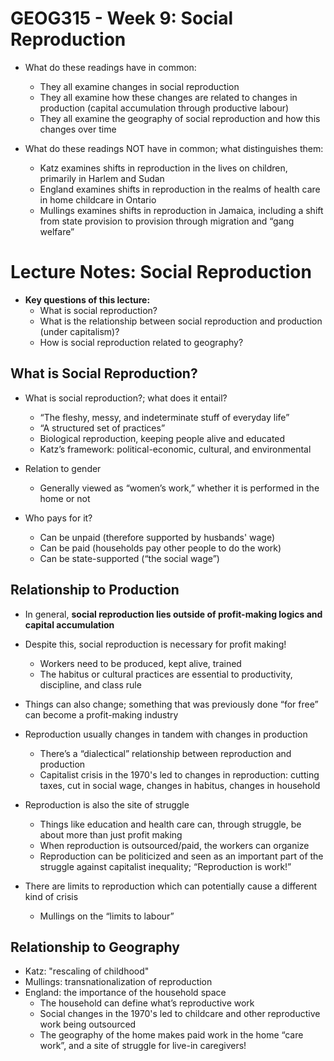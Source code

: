 # GEOG315 - Week 9: Social Reproduction
- What do these readings have in common:
    - They all examine changes in social reproduction
    - They all examine how these changes are related to changes in production (capital accumulation through productive labour)
    - They all examine the geography of social reproduction and how this changes over time

- What do these readings NOT have in common; what distinguishes them:
    - Katz examines shifts in reproduction in the lives on children, primarily in Harlem and Sudan
    - England examines shifts in reproduction in the realms of health care in home childcare in Ontario
    - Mullings examines shifts in reproduction in Jamaica, including a shift from state provision to provision through migration and “gang welfare”

# Lecture Notes: Social Reproduction
- **Key questions of this lecture:**
    - What is social reproduction?
    - What is the relationship between social reproduction and production (under capitalism)?
    - How is social reproduction related to geography?

## What is Social Reproduction?
- What is social reproduction?; what does it entail?
    - “The fleshy, messy, and indeterminate stuff of everyday life”
    - “A structured set of practices”
    - Biological reproduction, keeping people alive and educated
    - Katz’s framework: political-economic, cultural, and environmental

- Relation to gender
    - Generally viewed as “women’s work,” whether it is performed in the home or not

- Who pays for it?
    - Can be unpaid (therefore supported by husbands' wage)
    - Can be paid (households pay other people to do the work)
    - Can be state-supported (“the social wage”)

## Relationship to Production
- In general, **social reproduction lies outside of profit-making logics and capital accumulation**
- Despite this, social reproduction is necessary for profit making!
    - Workers need to be produced, kept alive, trained
    - The habitus or cultural practices are essential to productivity, discipline, and class rule

- Things can also change; something that was previously done “for free” can become a profit-making industry
- Reproduction usually changes in tandem with changes in production
    - There’s a “dialectical” relationship between reproduction and production
    - Capitalist crisis in the 1970's led to changes in reproduction: cutting taxes, cut in social wage, changes in habitus, changes in household

- Reproduction is also the site of struggle
    - Things like education and health care can, through struggle, be about more than just profit making
    - When reproduction is outsourced/paid, the workers can organize
    - Reproduction can be politicized and seen as an important part of the struggle against capitalist inequality; “Reproduction is work!”

- There are limits to reproduction which can potentially cause a different kind of crisis
    - Mullings on the “limits to labour”

## Relationship to Geography
- Katz: "rescaling of childhood"
- Mullings: transnationalization of reproduction
- England: the importance of the household space
    - The household can define what’s reproductive work
    - Social changes in the 1970's led to childcare and other reproductive work being outsourced
    - The geography of the home makes paid work in the home “care work”, and a site of struggle for live-in caregivers!